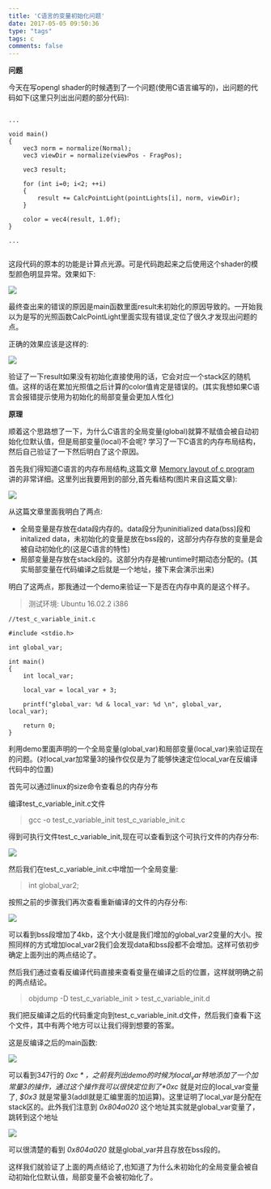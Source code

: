 ```yaml
---
title: 'C语言的变量初始化问题'
date: 2017-05-05 09:50:36
type: "tags"
tags: c
comments: false
---
```


**问题**

今天在写opengl shader的时候遇到了一个问题(使用C语言编写的)，出问题的代码如下(这里只列出出问题的部分代码):


```

...

void main()
{
    vec3 norm = normalize(Normal);
    vec3 viewDir = normalize(viewPos - FragPos);
    
    vec3 result;
    
    for (int i=0; i<2; ++i)
    {
        result += CalcPointLight(pointLights[i], norm, viewDir);
    }
    
    color = vec4(result, 1.0f);
}

...


```

这段代码的原本的功能是计算点光源。可是代码跑起来之后使用这个shader的模型颜色明显异常。效果如下:

![](/images/c_init_error_state.png)

最终查出来的错误的原因是main函数里面result未初始化的原因导致的。一开始我以为是写的光照函数CalcPointLight里面实现有错误,定位了很久才发现出问题的点。

正确的效果应该是这样的:

![](/images/c_init_right_state.png)

验证了一下result如果没有初始化直接使用的话，它会对应一个stack区的随机值。这样的话在累加光照值之后计算的color值肯定是错误的。(其实我想如果C语言会报错提示使用为初始化的局部变量会更加人性化)

**原理**

顺着这个思路想了一下，为什么C语言的全局变量(global)就算不赋值会被自动初始化位默认值，但是局部变量(local)不会呢? 学习了一下C语言的内存布局结构，然后自己验证了一下然后明白了这个原因。


首先我们得知道C语言的内存布局结构,这篇文章 [Memory layout of c program](http://cs-fundamentals.com/c-programming/memory-layout-of-c-program-code-data-segments.php) 讲的非常详细。这里列出我要用到的部分,首先看结构(图片来自这篇文章):

![](/images/code-data-segments.png)

从这篇文章里面我明白了两点:

* 全局变量是存放在data段内存的。data段分为uninitialized data(bss)段和initalized data，未初始化的变量是放在bss段的，这部分内存存放的变量是会被自动初始化的(这是C语言的特性)
* 局部变量是存放在stack段的。这部分内存是被runtime时期动态分配的。(其实局部变量在代码编译之后就是一个地址，接下来会演示出来)

明白了这两点，那我通过一个demo来验证一下是否在内存中真的是这个样子。

>测试环境: Ubuntu 16.02.2 i386

```
//test_c_variable_init.c

#include <stdio.h>

int global_var;

int main()
{
    int local_var;
    
    local_var = local_var + 3;
        
    printf("global_var: %d & local_var: %d \n", global_var, local_var);
    
    return 0;
}

```

利用demo里面声明的一个全局变量(global_var)和局部变量(local_var)来验证现在的问题。(对local_var加常量3的操作仅仅是为了能够快速定位local_var在反编译代码中的位置)

首先可以通过linux的size命令查看总的内存分布

编译test_c_variable_init.c文件

> gcc -o test_c_variable_init test_c_variable_init.c

得到可执行文件test_c_variable_init,现在可以查看到这个可执行文件的内存分布:

![](/images/test_c_variable_init_size_1.png)

然后我们在test_c_variable_init.c中增加一个全局变量:

> int global_var2;

按照之前的步骤我们再次查看重新编译的文件的内存分布:

![](/images/test_c_variable_init_size_2.png)

可以看到bss段增加了4kb，这个大小就是我们增加的global_var2变量的大小。按照同样的方式增加local_var2我们会发现data和bss段都不会增加。这样可依初步确定上面列出的两点结论了。

然后我们通过查看反编译代码直接来查看变量在编译之后的位置，这样就明确之前的两点结论。

> objdump -D test_c_variable_init > test_c_variable_init.d

我们把反编译之后的代码重定向到test_c_variable_init.d文件，然后我们查看下这个文件，其中有两个地方可以让我们得到想要的答案。

这是反编译之后的main函数:

![](/images/test_c_variable_init_main.png)

可以看到347行的 *$0xc* ，之前我列出demo的时候为local_var特地添加了一个加常量3的操作，通过这个操作我可以很快定位到了*$0xc* 就是对应的local_var变量了, *$0x3* 就是常量3(addl就是汇编里面的加运算)。这里证明了local_var是分配在stack区的。此外我们注意到 *0x804a020* 这个地址其实就是global_var变量了，跳转到这个地址

![](/images/global_var_section.png)

可以很清楚的看到 *0x804a020* 就是global_var并且存放在bss段的。

这样我们就验证了上面的两点结论了,也知道了为什么未初始化的全局变量会被自动初始化位默认值，局部变量不会被初始化了。







